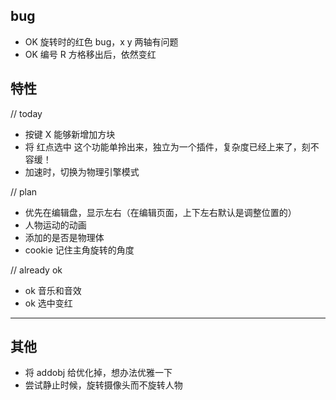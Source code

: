 ## bug

- OK 旋转时的红色 bug，x y 两轴有问题
- OK 编号 R 方格移出后，依然变红


## 特性

// today
- 按键 X 能够新增加方块
- 将 红点选中 这个功能单拎出来，独立为一个插件，复杂度已经上来了，刻不容缓！
- 加速时，切换为物理引擎模式


// plan
- 优先在编辑盘，显示左右（在编辑页面，上下左右默认是调整位置的）
- 人物运动的动画
- 添加的是否是物理体
- cookie 记住主角旋转的角度


// already ok
- ok 音乐和音效
- ok 选中变红

-------

## 其他

- 将 addobj 给优化掉，想办法优雅一下
- 尝试静止时候，旋转摄像头而不旋转人物